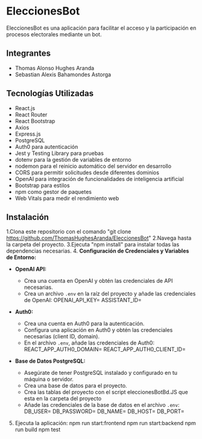 # EleccionesBot
EleccionesBot es una aplicación para facilitar el acceso y la participación en procesos electorales mediante un bot.

## Integrantes
- Thomas Alonso Hughes Aranda
- Sebastian Alexis Bahamondes Astorga

## Tecnologías Utilizadas
- React.js
- React Router
- React Bootstrap
- Axios
- Express.js
- PostgreSQL
- Auth0 para autenticación
- Jest y Testing Library para pruebas
- dotenv para la gestión de variables de entorno
- nodemon para el reinicio automático del servidor en desarrollo
- CORS para permitir solicitudes desde diferentes dominios
- OpenAI para integración de funcionalidades de inteligencia artificial
- Bootstrap para estilos
- npm como gestor de paquetes
- Web Vitals para medir el rendimiento web

## Instalación
1.Clona este repositorio con el comando "git clone https://github.com/ThomasHughesAranda/EleccionesBot" 
2.Navega hasta la carpeta del proyecto.
3.Ejecuta "npm install" para instalar todas las dependencias necesarias.
4. **Configuración de Credenciales y Variables de Entorno:**
- **OpenAI API:** 
  - Crea una cuenta en OpenAI y obtén las credenciales de API necesarias.
  - Crea un archivo `.env` en la raíz del proyecto y añade las credenciales de OpenAI:
    OPENAI_API_KEY=
    ASSISTANT_ID=

- **Auth0:**
  - Crea una cuenta en Auth0 para la autenticación.
  - Configura una aplicación en Auth0 y obtén las credenciales necesarias (client ID, domain).
  - En el archivo `.env`, añade las credenciales de Auth0:
    REACT_APP_AUTH0_DOMAIN=
    REACT_APP_AUTH0_CLIENT_ID=

- **Base de Datos PostgreSQL:**
  - Asegúrate de tener PostgreSQL instalado y configurado en tu máquina o servidor.
  - Crea una base de datos para el proyecto.
  - Crea las tablas del proyecto con el script eleccionesBotBd.JS que esta en la carpeta del proyecto
  - Añade las credenciales de la base de datos en el archivo `.env`:
    DB_USER=
    DB_PASSWORD=
    DB_NAME=
    DB_HOST=
    DB_PORT=

5. Ejecuta la aplicación:
npm run start:frontend
npm run start:backend
npm run build
npm test
